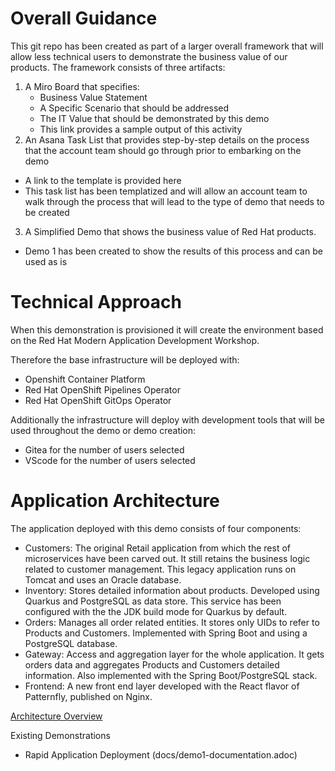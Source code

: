 # Overall Guidance

This git repo has been created as part of a larger overall framework that will allow less technical users to demonstrate the business value of our products.  The framework consists of three artifacts:

1) A Miro Board that specifies:
   * Business Value Statement
   * A Specific Scenario that should be addressed
   * The IT Value that should be demonstrated by this demo
   * This link provides a sample output of this activity
2) An Asana Task List that provides step-by-step details on the process that the account team should go through prior to embarking on the demo
  * A link to the template is provided here
  * This task list has been templatized and will allow an account team to walk through the process that will lead to the type of demo that needs to be created 
3) A Simplified Demo that shows the business value of Red Hat products.
  * Demo 1 has been created to show the results of this process and can be used as is

# Technical Approach

When this demonstration is provisioned it will create the environment based on the Red Hat Modern Application Development Workshop.  

Therefore the base infrastructure will be deployed with:

  * Openshift Container Platform
  * Red Hat OpenShift Pipelines Operator 
  * Red Hat OpenShift GitOps Operator 

Additionally the infrastructure will deploy with development tools that will be used throughout the demo or demo creation:
  * Gitea for the number of users selected
  * VScode for the number of users selected
  
# Application Architecture
The application deployed with this demo consists of four components:

  * Customers: The original Retail application from which the rest of microservices have been carved out. It still retains the business logic related to customer management. This legacy application runs on Tomcat and uses an Oracle database.
  * Inventory: Stores detailed information about products. Developed using Quarkus and PostgreSQL as data store. This service has been configured with the the JDK build mode for Quarkus by default.
  * Orders: Manages all order related entities. It stores only UIDs to refer to Products and Customers. Implemented with Spring Boot and using a PostgreSQL database.
  * Gateway: Access and aggregation layer for the whole application. It gets orders data and aggregates Products and Customers detailed information. Also implemented with the Spring Boot/PostgreSQL stack.
  * Frontend: A new front end layer developed with the React flavor of Patternfly, published on Nginx.


[Architecture Overview](docs/architecture.adoc)

Existing Demonstrations
- Rapid Application Deployment (docs/demo1-documentation.adoc)

